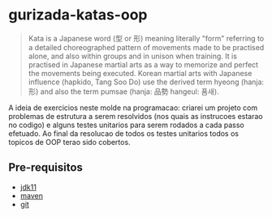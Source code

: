 # gurizada-katas-oop

> Kata is a Japanese word (型 or 形) meaning literally "form" referring to a detailed choreographed 
> pattern of movements made to be practised alone, and also within groups and in unison when training. 
> It is practised in Japanese martial arts as a way to memorize and perfect the movements being executed. 
> Korean martial arts with Japanese influence (hapkido, Tang Soo Do) use the derived term hyeong (hanja: 形) 
> and also the term pumsae (hanja: 品勢 hangeul: 품새).

<p>A ideia de exercicios neste molde na programacao: criarei um projeto com problemas de estrutura a serem resolvidos (nos quais as instrucoes estarao no codigo) e alguns testes unitarios para serem rodados a cada passo efetuado. Ao final da resolucao de todos os testes unitarios todos os topicos de OOP terao sido cobertos.</p>

## Pre-requisitos
- [jdk11](https://www.oracle.com/technetwork/java/javase/downloads/jdk11-downloads-5066655.html)
- [maven](https://maven.apache.org/download.cgi)
- [git](https://git-scm.com/book/en/v2/Getting-Started-Installing-Git)
